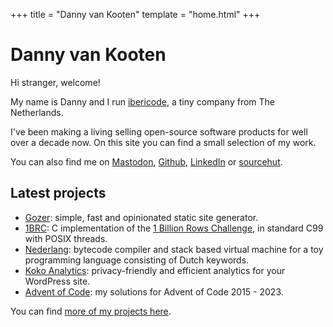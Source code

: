 +++
title = "Danny van Kooten"
template = "home.html"
+++

# Danny van Kooten

Hi stranger, welcome!

My name is Danny and I run [ibericode](https://www.ibericode.com/), a tiny company from The Netherlands.

I've been making a living selling open-source software products for well over a decade now. On this site you can find a small selection of my work.

You can also find me on <a href="https://toot.re/@dvk" rel="me nofollow">Mastodon</a>, <a href="https://github.com/dannyvankooten/" rel="me nofollow">Github</a>, <a href="https://www.linkedin.com/in/danny-van-kooten-55498824a/" rel="me nofollow">LinkedIn</a> or <a href="https://git.sr.ht/~dvko/" rel="me nofollow">sourcehut</a>.

## Latest projects

- [Gozer](https://github.com/dannyvankooten/gozer): simple, fast and opinionated static site generator.
- [1BRC](https://github.com/dannyvankooten/1brc): C implementation of the [1 Billion Rows Challenge](/blog/2024/1brc/), in standard C99 with POSIX threads.
- [Nederlang](https://github.com/dannyvankooten/nederlang): bytecode compiler
  and stack based virtual machine for a toy programming language consisting of Dutch keywords.
- [Koko Analytics](https://www.kokoanalytics.com/): privacy-friendly and efficient analytics for your WordPress site.
- [Advent of Code](https://github.com/dannyvankooten/advent-of-code): my solutions for Advent of Code 2015 - 2023.

You can find [more of my projects here](/projects/).


